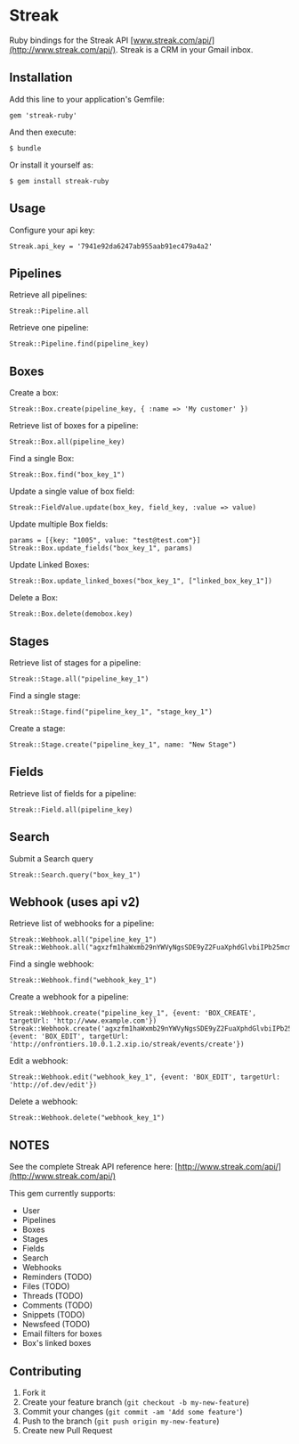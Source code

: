 # Streak

Ruby bindings for the Streak API [www.streak.com/api/](http://www.streak.com/api/). Streak is a CRM in your Gmail inbox.

## Installation

Add this line to your application's Gemfile:

    gem 'streak-ruby'

And then execute:

    $ bundle

Or install it yourself as:

    $ gem install streak-ruby

## Usage

Configure your api key:

    Streak.api_key = '7941e92da6247ab955aab91ec479a4a2'

## Pipelines

Retrieve all pipelines:

    Streak::Pipeline.all

Retrieve one pipeline:

    Streak::Pipeline.find(pipeline_key)

## Boxes

Create a box:

    Streak::Box.create(pipeline_key, { :name => 'My customer' })

Retrieve list of boxes for a pipeline:

    Streak::Box.all(pipeline_key)

Find a single Box:

    Streak::Box.find("box_key_1")

Update a single value of box field:

    Streak::FieldValue.update(box_key, field_key, :value => value)

Update multiple Box fields:

    params = [{key: "1005", value: "test@test.com"}]
    Streak::Box.update_fields("box_key_1", params)

Update Linked Boxes:

    Streak::Box.update_linked_boxes("box_key_1", ["linked_box_key_1"])

Delete a Box:

    Streak::Box.delete(demobox.key)

## Stages

Retrieve list of stages for a pipeline:

    Streak::Stage.all("pipeline_key_1")

Find a single stage:

    Streak::Stage.find("pipeline_key_1", "stage_key_1")

Create a stage:

    Streak::Stage.create("pipeline_key_1", name: "New Stage")

## Fields

Retrieve list of fields for a pipeline:

    Streak::Field.all(pipeline_key)

## Search

Submit a Search query

    Streak::Search.query("box_key_1")

## Webhook (uses api v2)

Retrieve list of webhooks for a pipeline:

    Streak::Webhook.all("pipeline_key_1")
    Streak::Webhook.all("agxzfm1haWxmb29nYWVyNgsSDE9yZ2FuaXphdGlvbiIPb25mcm9udGllcnMuY29tDAsSCFdvcmtmbG93GICAgICklJwKDA")

Find a single webhook:

    Streak::Webhook.find("webhook_key_1")

Create a webhook for a pipeline:

    Streak::Webhook.create("pipeline_key_1", {event: 'BOX_CREATE', targetUrl: 'http://www.example.com'})
    Streak::Webhook.create('agxzfm1haWxmb29nYWVyNgsSDE9yZ2FuaXphdGlvbiIPb25mcm9udGllcnMuY29tDAsSCFdvcmtmbG93GICAgICklJwKDA', {event: 'BOX_EDIT', targetUrl: 'http://onfrontiers.10.0.1.2.xip.io/streak/events/create'})

Edit a webhook:

    Streak::Webhook.edit("webhook_key_1", {event: 'BOX_EDIT', targetUrl: 'http://of.dev/edit'})

Delete a webhook:

    Streak::Webhook.delete("webhook_key_1")

## NOTES

See the complete Streak API reference here: [http://www.streak.com/api/](http://www.streak.com/api/)

This gem currently supports:

* User
* Pipelines
* Boxes
* Stages
* Fields
* Search
* Webhooks
* Reminders (TODO)
* Files (TODO)
* Threads (TODO)
* Comments (TODO)
* Snippets (TODO)
* Newsfeed (TODO)
* Email filters for boxes
* Box's linked boxes

## Contributing

1. Fork it
2. Create your feature branch (`git checkout -b my-new-feature`)
3. Commit your changes (`git commit -am 'Add some feature'`)
4. Push to the branch (`git push origin my-new-feature`)
5. Create new Pull Request

